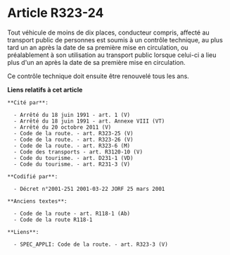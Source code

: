 # Article R323-24

Tout véhicule de moins de dix places, conducteur compris, affecté au transport public de personnes est soumis à un contrôle
technique, au plus tard un an après la date de sa première mise en circulation, ou préalablement à son utilisation au
transport public lorsque celui-ci a lieu plus d'un an après la date de sa première mise en circulation.

Ce contrôle technique doit ensuite être renouvelé tous les ans.

**Liens relatifs à cet article**

	**Cité par**:

	  - Arrêté du 18 juin 1991 - art. 1 (V)
	  - Arrêté du 18 juin 1991 - art. Annexe VIII (VT)
	  - Arrêté du 20 octobre 2011 (V)
	  - Code de la route. - art. R323-25 (V)
	  - Code de la route. - art. R323-26 (V)
	  - Code de la route. - art. R323-6 (M)
	  - Code des transports - art. R3120-10 (V)
	  - Code du tourisme. - art. D231-1 (VD)
	  - Code du tourisme. - art. R231-3 (V)

	**Codifié par**:

	  - Décret n°2001-251 2001-03-22 JORF 25 mars 2001

	**Anciens textes**:

	  - Code de la route - art. R118-1 (Ab)
	  - Code de la route R118-1

	**Liens**:

	  - SPEC_APPLI: Code de la route. - art. R323-3 (V)
